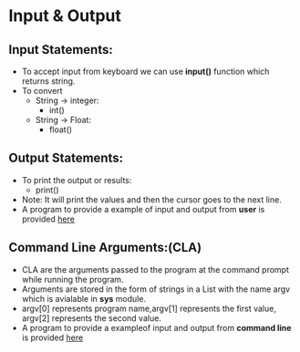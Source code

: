 # Input & Output

## Input Statements:
*  To accept input from keyboard we can use **input()** function which returns string.
*  To convert
   *  String -> integer:
      *  int()
   * String -> Float:
     * float()

## Output Statements:
* To print the output or results:
  * print()
* Note: It will print the values and then the cursor goes to the next line.
* A program to provide a example of input and output from **user** is provided [here](P1.py)

## Command Line Arguments:(CLA)

* CLA are the arguments passed to the program at the command prompt while running the program.
* Arguments are stored in the form of strings in a List with the name argv which is avialable in **sys** module.
* argv[0] represents program name,argv[1] represents the first value, argv[2] represents the second value.
* A program to provide a exampleof input and output from **command line** is provided [here](P2.py)
